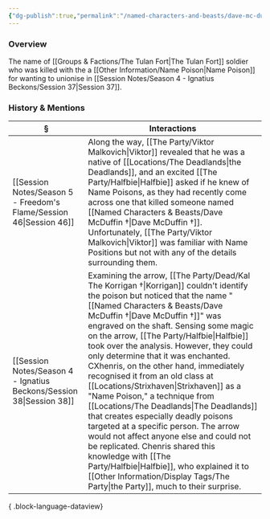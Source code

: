 ```yaml
---
{"dg-publish":true,"permalink":"/named-characters-and-beasts/dave-mc-duffin/","tags":["NPC"],"updated":"2025-08-31T16:45:14.773+01:00"}
---
```



### Overview
The name of [[Groups & Factions/The Tulan Fort\|The Tulan Fort]] soldier who was killed with the a [[Other Information/Name Poison\|Name Poison]] for wanting to unionise in [[Session Notes/Season 4 - Ignatius Beckons/Session 37\|Session 37]].

### History & Mentions
| §                                                                       | Interactions                                                                                                                                                                                                                                                                                                                                                                                                                                                                                                                                                                                                                                                                                        |
| ----------------------------------------------------------------------- | --------------------------------------------------------------------------------------------------------------------------------------------------------------------------------------------------------------------------------------------------------------------------------------------------------------------------------------------------------------------------------------------------------------------------------------------------------------------------------------------------------------------------------------------------------------------------------------------------------------------------------------------------------------------------------------------------- |
| [[Session Notes/Season 5 - Freedom's Flame/Session 46\|Session 46]]  | Along the way, [[The Party/Viktor Malkovich\|Viktor]] revealed that he was a native of [[Locations/The Deadlands\|the Deadlands]], and an excited [[The Party/Halfbie\|Halfbie]] asked if he knew of Name Poisons, as they had recently come across one that killed someone named [[Named Characters & Beasts/Dave McDuffin †\|Dave McDuffin †]]. Unfortunately, [[The Party/Viktor Malkovich\|Viktor]] was familiar with Name Positions but not with any of the details surrounding them.                                                                                                                                                                                                                                                                                                                     |
| [[Session Notes/Season 4 - Ignatius Beckons/Session 38\|Session 38]] | Examining the arrow, [[The Party/Dead/Kal The Korrigan †\|Korrigan]] couldn't identify the poison but noticed that the name "[[Named Characters & Beasts/Dave McDuffin †\|Dave McDuffin †]]" was engraved on the shaft. Sensing some magic on the arrow, [[The Party/Halfbie\|Halfbie]] took over the analysis. However, they could only determine that it was enchanted. CXhenris, on the other hand, immediately recognised it from an old class at [[Locations/Strixhaven\|Strixhaven]] as a "Name Poison," a technique from [[Locations/The Deadlands\|The Deadlands]] that creates especially deadly poisons targeted at a specific person. The arrow would not affect anyone else and could not be replicated. Chenris shared this knowledge with [[The Party/Halfbie\|Halfbie]], who explained it to [[Other Information/Display Tags/The Party\|the Party]], much to their surprise. |

{ .block-language-dataview}
